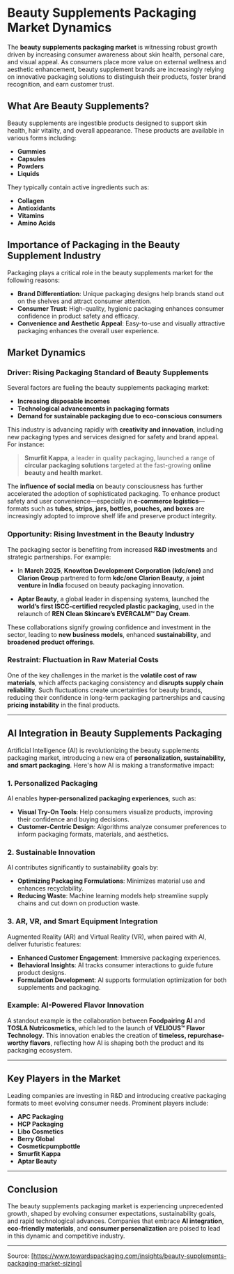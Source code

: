 # Beauty Supplements Packaging Market Dynamics

The **beauty supplements packaging market** is witnessing robust growth driven by increasing consumer awareness about skin health, personal care, and visual appeal. As consumers place more value on external wellness and aesthetic enhancement, beauty supplement brands are increasingly relying on innovative packaging solutions to distinguish their products, foster brand recognition, and earn customer trust.

## What Are Beauty Supplements?

Beauty supplements are ingestible products designed to support skin health, hair vitality, and overall appearance. These products are available in various forms including:

- **Gummies**
- **Capsules**
- **Powders**
- **Liquids**

They typically contain active ingredients such as:

- **Collagen**
- **Antioxidants**
- **Vitamins**
- **Amino Acids**

## Importance of Packaging in the Beauty Supplement Industry

Packaging plays a critical role in the beauty supplements market for the following reasons:

- **Brand Differentiation**: Unique packaging designs help brands stand out on the shelves and attract consumer attention.
- **Consumer Trust**: High-quality, hygienic packaging enhances consumer confidence in product safety and efficacy.
- **Convenience and Aesthetic Appeal**: Easy-to-use and visually attractive packaging enhances the overall user experience.

## Market Dynamics

### Driver: Rising Packaging Standard of Beauty Supplements

Several factors are fueling the beauty supplements packaging market:

- **Increasing disposable incomes**  
- **Technological advancements in packaging formats**
- **Demand for sustainable packaging due to eco-conscious consumers**

This industry is advancing rapidly with **creativity and innovation**, including new packaging types and services designed for safety and brand appeal. For instance:

> **Smurfit Kappa**, a leader in quality packaging, launched a range of **circular packaging solutions** targeted at the fast-growing **online beauty and health market**.

The **influence of social media** on beauty consciousness has further accelerated the adoption of sophisticated packaging. To enhance product safety and user convenience—especially in **e-commerce logistics**—formats such as **tubes, strips, jars, bottles, pouches, and boxes** are increasingly adopted to improve shelf life and preserve product integrity.

### Opportunity: Rising Investment in the Beauty Industry

The packaging sector is benefiting from increased **R&D investments** and strategic partnerships. For example:

- In **March 2025**, **Knowlton Development Corporation (kdc/one)** and **Clarion Group** partnered to form **kdc/one Clarion Beauty**, a **joint venture in India** focused on beauty packaging innovation.
  
- **Aptar Beauty**, a global leader in dispensing systems, launched the **world’s first ISCC-certified recycled plastic packaging**, used in the relaunch of **REN Clean Skincare’s EVERCALM™ Day Cream**.

These collaborations signify growing confidence and investment in the sector, leading to **new business models**, enhanced **sustainability**, and **broadened product offerings**.

### Restraint: Fluctuation in Raw Material Costs

One of the key challenges in the market is the **volatile cost of raw materials**, which affects packaging consistency and **disrupts supply chain reliability**. Such fluctuations create uncertainties for beauty brands, reducing their confidence in long-term packaging partnerships and causing **pricing instability** in the final products.

---

## AI Integration in Beauty Supplements Packaging

Artificial Intelligence (AI) is revolutionizing the beauty supplements packaging market, introducing a new era of **personalization, sustainability, and smart packaging**. Here's how AI is making a transformative impact:

### 1. Personalized Packaging

AI enables **hyper-personalized packaging experiences**, such as:

- **Visual Try-On Tools**: Help consumers visualize products, improving their confidence and buying decisions.
- **Customer-Centric Design**: Algorithms analyze consumer preferences to inform packaging formats, materials, and aesthetics.

### 2. Sustainable Innovation

AI contributes significantly to sustainability goals by:

- **Optimizing Packaging Formulations**: Minimizes material use and enhances recyclability.
- **Reducing Waste**: Machine learning models help streamline supply chains and cut down on production waste.

### 3. AR, VR, and Smart Equipment Integration

Augmented Reality (AR) and Virtual Reality (VR), when paired with AI, deliver futuristic features:

- **Enhanced Customer Engagement**: Immersive packaging experiences.
- **Behavioral Insights**: AI tracks consumer interactions to guide future product designs.
- **Formulation Development**: AI supports formulation optimization for both supplements and packaging.

### Example: AI-Powered Flavor Innovation

A standout example is the collaboration between **Foodpairing AI** and **TOSLA Nutricosmetics**, which led to the launch of **VELIOUS™ Flavor Technology**. This innovation enables the creation of **timeless, repurchase-worthy flavors**, reflecting how AI is shaping both the product and its packaging ecosystem.

---

## Key Players in the Market

Leading companies are investing in R&D and introducing creative packaging formats to meet evolving consumer needs. Prominent players include:

- **APC Packaging**
- **HCP Packaging**
- **Libo Cosmetics**
- **Berry Global**
- **Cosmeticpumpbottle**
- **Smurfit Kappa**
- **Aptar Beauty**

---

## Conclusion

The beauty supplements packaging market is experiencing unprecedented growth, shaped by evolving consumer expectations, sustainability goals, and rapid technological advances. Companies that embrace **AI integration**, **eco-friendly materials**, and **consumer personalization** are poised to lead in this dynamic and competitive industry.

---

Source: [https://www.towardspackaging.com/insights/beauty-supplements-packaging-market-sizing]

